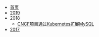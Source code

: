 - [首页](/)
- [2019](2019/)
- 2018
    - [CNCF项目通过Kubernetes扩展MySQL](/2018/01-cncf-host-vitess)
- [2017](2018/)